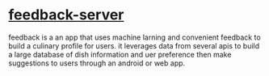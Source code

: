 # [feedback-server](http://feed.jsby.design)

feedback is a an app that uses machine larning and convenient feedback to build a culinary profile for users. it leverages data from several apis to build a large database of dish information and uer preference then make suggestions to users through an android or web app.
